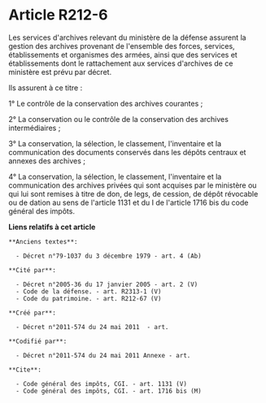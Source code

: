 # Article R212-6

Les services d'archives relevant du ministère de la défense assurent la gestion des archives provenant de l'ensemble des
forces, services, établissements et organismes des armées, ainsi que des services et établissements dont le rattachement aux
services d'archives de ce ministère est prévu par décret.

Ils assurent à ce titre :

1° Le contrôle de la conservation des archives courantes ;

2° La conservation ou le contrôle de la conservation des archives intermédiaires ;

3° La conservation, la sélection, le classement, l'inventaire et la communication des documents conservés dans les dépôts
centraux et annexes des archives ;

4° La conservation, la sélection, le classement, l'inventaire et la communication des archives privées qui sont acquises par
le ministère ou qui lui sont remises à titre de don, de legs, de cession, de dépôt révocable ou de dation au sens de
l'article 1131 et du I de l'article 1716 bis du code général des impôts.

**Liens relatifs à cet article**

	**Anciens textes**:

	  - Décret n°79-1037 du 3 décembre 1979 - art. 4 (Ab)

	**Cité par**:

	  - Décret n°2005-36 du 17 janvier 2005 - art. 2 (V)
	  - Code de la défense. - art. R2313-1 (V)
	  - Code du patrimoine. - art. R212-67 (V)

	**Créé par**:

	  - Décret n°2011-574 du 24 mai 2011  - art.

	**Codifié par**:

	  - Décret n°2011-574 du 24 mai 2011 Annexe - art.

	**Cite**:

	  - Code général des impôts, CGI. - art. 1131 (V)
	  - Code général des impôts, CGI. - art. 1716 bis (M)
